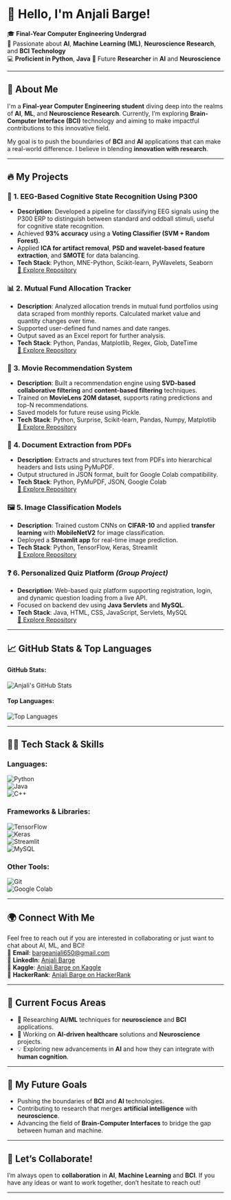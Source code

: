 # 👋 **Hello, I'm Anjali Barge**!

🎓 **Final-Year Computer Engineering Undergrad**  
🌱 Passionate about **AI**, **Machine Learning (ML)**, **Neuroscience Research**, and **BCI Technology**  
💻 **Proficient in Python**, **Java** 
🔬 Future **Researcher** in **AI** and **Neuroscience**

---

## 🚀 **About Me**

I'm a **Final-year Computer Engineering student** diving deep into the realms of **AI**, **ML**, and **Neuroscience Research**. Currently, I’m exploring **Brain-Computer Interface (BCI)** technology and aiming to make impactful contributions to this innovative field.

My goal is to push the boundaries of **BCI** and **AI** applications that can make a real-world difference. I believe in blending **innovation with research**.

---

## 🔥 **My Projects** 

### 🧠 **1. EEG-Based Cognitive State Recognition Using P300**
- **Description**: Developed a pipeline for classifying EEG signals using the P300 ERP to distinguish between standard and oddball stimuli, useful for cognitive state recognition.
- Achieved **93% accuracy** using a **Voting Classifier (SVM + Random Forest)**.
- Applied **ICA for artifact removal**, **PSD and wavelet-based feature extraction**, and **SMOTE** for data balancing.
- **Tech Stack**: Python, MNE-Python, Scikit-learn, PyWavelets, Seaborn  
[🔗 Explore Repository](https://github.com/AB2511/eeg-p300-classification)

### 📊 **2. Mutual Fund Allocation Tracker**
- **Description**: Analyzed allocation trends in mutual fund portfolios using data scraped from monthly reports. Calculated market value and quantity changes over time.
- Supported user-defined fund names and date ranges.
- Output saved as an Excel report for further analysis.
- **Tech Stack**: Python, Pandas, Matplotlib, Regex, Glob, DateTime  
[🔗 Explore Repository](https://github.com/AB2511/Mutual-Fund-Tracker)

### 🎥 **3. Movie Recommendation System**
- **Description**: Built a recommendation engine using **SVD-based collaborative filtering** and **content-based filtering** techniques. 
- Trained on **MovieLens 20M dataset**, supports rating predictions and top-N recommendations.
- Saved models for future reuse using Pickle.
- **Tech Stack**: Python, Surprise, Scikit-learn, Pandas, Numpy, Matplotlib  
[🔗 Explore Repository](https://github.com/AB2511/Movie-Recommendation-System)

### 📄 **4. Document Extraction from PDFs**
- **Description**: Extracts and structures text from PDFs into hierarchical headers and lists using PyMuPDF.
- Output structured in JSON format, built for Google Colab compatibility.
- **Tech Stack**: Python, PyMuPDF, JSON, Google Colab  
[🔗 Explore Repository](https://github.com/AB2511/Document-Extraction-from-PDFs)

### 🖼️ **5. Image Classification Models**
- **Description**: Trained custom CNNs on **CIFAR-10** and applied **transfer learning** with **MobileNetV2** for image classification.
- Deployed a **Streamlit app** for real-time image prediction.
- **Tech Stack**: Python, TensorFlow, Keras, Streamlit  
[🔗 Explore Repository](https://github.com/AB2511/AnjaliBarge-Aicte-Image-Classificatio-ML-Model)

### ❓ **6. Personalized Quiz Platform** *(Group Project)*
- **Description**: Web-based quiz platform supporting registration, login, and dynamic question loading from a live API.
- Focused on backend dev using **Java Servlets** and **MySQL**.
- **Tech Stack**: Java, HTML, CSS, JavaScript, Servlets, MySQL  
[🔗 Explore Repository](https://github.com/AB2511/infinitryout)

---

## 📈 **GitHub Stats & Top Languages**

#### GitHub Stats:
![Anjali's GitHub Stats](https://github-readme-stats.vercel.app/api?username=AB2511&show_icons=true&theme=radical&count_private=true&hide_title=true)

#### Top Languages:
![Top Languages](https://github-readme-stats.vercel.app/api/top-langs/?username=AB2511&layout=compact&theme=radical)

---

## 🧑‍💻 **Tech Stack & Skills**

### **Languages:**
![Python](https://img.shields.io/badge/-Python-3776AB?style=for-the-badge&logo=python&logoColor=white)  
![Java](https://img.shields.io/badge/-Java-007396?style=for-the-badge&logo=java&logoColor=white)  
![C++](https://img.shields.io/badge/-C++-00599C?style=for-the-badge&logo=cplusplus&logoColor=white)

### **Frameworks & Libraries:**
![TensorFlow](https://img.shields.io/badge/-TensorFlow-FF6F00?style=for-the-badge&logo=tensorflow&logoColor=white)  
![Keras](https://img.shields.io/badge/-Keras-D00000?style=for-the-badge&logo=keras&logoColor=white)  
![Streamlit](https://img.shields.io/badge/-Streamlit-FF4B6E?style=for-the-badge&logo=streamlit&logoColor=white)  
![MySQL](https://img.shields.io/badge/-MySQL-4479A1?style=for-the-badge&logo=mysql&logoColor=white)  

### **Other Tools:**
![Git](https://img.shields.io/badge/-Git-F1502F?style=for-the-badge&logo=git&logoColor=white)  
![Google Colab](https://img.shields.io/badge/-Google%20Colab-F9AB00?style=for-the-badge&logo=googlecolab&logoColor=white)  

---

## 🌍 **Connect With Me**

Feel free to reach out if you are interested in collaborating or just want to chat about AI, ML, and BCI!  
📧 **Email**: [bargeanjali650@gmail.com](mailto:bargeanjali650@gmail.com)  
🔗 **LinkedIn**: [Anjali Barge](https://www.linkedin.com/in/anjali-barge)  
🔗 **Kaggle**: [Anjali Barge on Kaggle](https://www.kaggle.com/anjalibarge2511)  
🔗 **HackerRank**: [Anjali Barge on HackerRank](https://www.hackerrank.com/profile/AnjaliBarge25)

---

## 🧠 **Current Focus Areas**
- 🔬 Researching **AI/ML** techniques for **neuroscience** and **BCI** applications.  
- 🚀 Working on **AI-driven healthcare** solutions and **Neuroscience** projects.  
- 💡 Exploring new advancements in **AI** and how they can integrate with **human cognition**.

---

## 🎯 **My Future Goals**
- Pushing the boundaries of **BCI** and **AI** technologies.  
- Contributing to research that merges **artificial intelligence** with **neuroscience**.  
- Advancing the field of **Brain-Computer Interfaces** to bridge the gap between human and machine.

---

## 🌟 **Let’s Collaborate!**
I’m always open to **collaboration** in **AI**, **Machine Learning** and **BCI**. If you have any ideas or want to work together, don’t hesitate to reach out!

---
